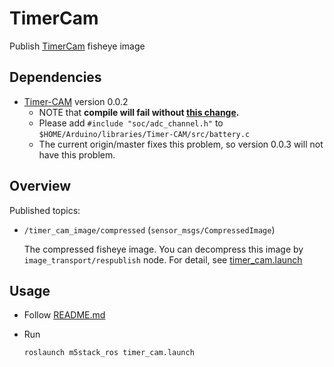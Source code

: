 # TimerCam

Publish [TimerCam](https://docs.m5stack.com/en/unit/timercam_f) fisheye image

## Dependencies

- [Timer-CAM](https://github.com/m5stack/TimerCam-arduino/tree/0.0.2) version 0.0.2
  - NOTE that **compile will fail without [this change](https://github.com/m5stack/TimerCam-arduino/issues/6#issuecomment-899100086).**
  - Please add `#include "soc/adc_channel.h"` to `$HOME/Arduino/libraries/Timer-CAM/src/battery.c`
  - The current origin/master fixes this problem, so version 0.0.3 will not have this problem.

## Overview

Published topics:

- `/timer_cam_image/compressed` (`sensor_msgs/CompressedImage`)

  The compressed fisheye image. You can decompress this image by `image_transport/respublish` node. For detail, see [timer_cam.launch](https://github.com/jsk-ros-pkg/jsk_3rdparty/tree/master/m5stack_ros/launch/timer_cam.launch)

## Usage

- Follow [README.md](https://github.com/jsk-ros-pkg/jsk_3rdparty/tree/master/m5stack_ros)

- Run

  ```bash
  roslaunch m5stack_ros timer_cam.launch
  ```
